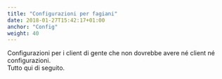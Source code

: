 ```yaml
---
title: "Configurazioni per fagiani"
date: 2018-01-27T15:42:17+01:00
anchor: "Config"
weight: 40
---
```


Configurazioni per i client di gente che non dovrebbe avere né client né configurazioni.\
Tutto qui di seguito.

